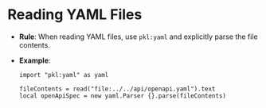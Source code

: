 
# Reading YAML Files

- **Rule**: When reading YAML files, use `pkl:yaml` and explicitly parse the file contents.
- **Example**:

  ```pkl
  import "pkl:yaml" as yaml

  fileContents = read("file:../../api/openapi.yaml").text
  local openApiSpec = new yaml.Parser {}.parse(fileContents)
  ```
